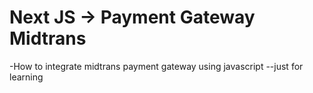 # Next JS -> Payment Gateway Midtrans

-How to integrate midtrans payment gateway using javascript --just for learning
